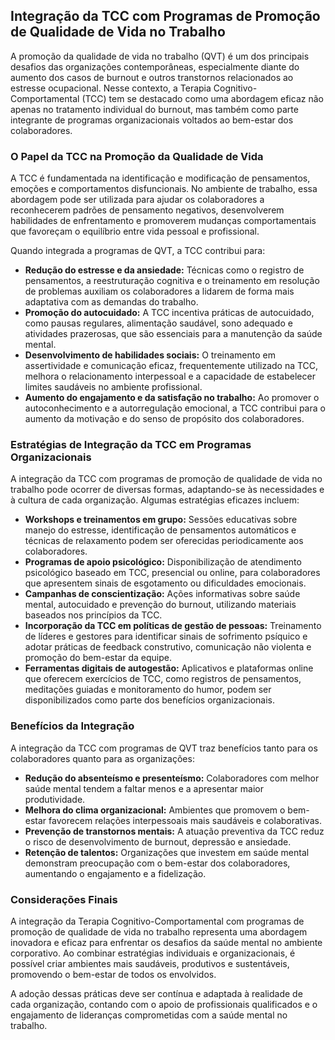 
## Integração da TCC com Programas de Promoção de Qualidade de Vida no Trabalho

A promoção da qualidade de vida no trabalho (QVT) é um dos principais desafios das organizações contemporâneas, especialmente diante do aumento dos casos de burnout e outros transtornos relacionados ao estresse ocupacional. Nesse contexto, a Terapia Cognitivo-Comportamental (TCC) tem se destacado como uma abordagem eficaz não apenas no tratamento individual do burnout, mas também como parte integrante de programas organizacionais voltados ao bem-estar dos colaboradores.

### O Papel da TCC na Promoção da Qualidade de Vida

A TCC é fundamentada na identificação e modificação de pensamentos, emoções e comportamentos disfuncionais. No ambiente de trabalho, essa abordagem pode ser utilizada para ajudar os colaboradores a reconhecerem padrões de pensamento negativos, desenvolverem habilidades de enfrentamento e promoverem mudanças comportamentais que favoreçam o equilíbrio entre vida pessoal e profissional.

Quando integrada a programas de QVT, a TCC contribui para:

- **Redução do estresse e da ansiedade:** Técnicas como o registro de pensamentos, a reestruturação cognitiva e o treinamento em resolução de problemas auxiliam os colaboradores a lidarem de forma mais adaptativa com as demandas do trabalho.
- **Promoção do autocuidado:** A TCC incentiva práticas de autocuidado, como pausas regulares, alimentação saudável, sono adequado e atividades prazerosas, que são essenciais para a manutenção da saúde mental.
- **Desenvolvimento de habilidades sociais:** O treinamento em assertividade e comunicação eficaz, frequentemente utilizado na TCC, melhora o relacionamento interpessoal e a capacidade de estabelecer limites saudáveis no ambiente profissional.
- **Aumento do engajamento e da satisfação no trabalho:** Ao promover o autoconhecimento e a autorregulação emocional, a TCC contribui para o aumento da motivação e do senso de propósito dos colaboradores.

### Estratégias de Integração da TCC em Programas Organizacionais

A integração da TCC com programas de promoção de qualidade de vida no trabalho pode ocorrer de diversas formas, adaptando-se às necessidades e à cultura de cada organização. Algumas estratégias eficazes incluem:

- **Workshops e treinamentos em grupo:** Sessões educativas sobre manejo do estresse, identificação de pensamentos automáticos e técnicas de relaxamento podem ser oferecidas periodicamente aos colaboradores.
- **Programas de apoio psicológico:** Disponibilização de atendimento psicológico baseado em TCC, presencial ou online, para colaboradores que apresentem sinais de esgotamento ou dificuldades emocionais.
- **Campanhas de conscientização:** Ações informativas sobre saúde mental, autocuidado e prevenção do burnout, utilizando materiais baseados nos princípios da TCC.
- **Incorporação da TCC em políticas de gestão de pessoas:** Treinamento de líderes e gestores para identificar sinais de sofrimento psíquico e adotar práticas de feedback construtivo, comunicação não violenta e promoção do bem-estar da equipe.
- **Ferramentas digitais de autogestão:** Aplicativos e plataformas online que oferecem exercícios de TCC, como registros de pensamentos, meditações guiadas e monitoramento do humor, podem ser disponibilizados como parte dos benefícios organizacionais.

### Benefícios da Integração

A integração da TCC com programas de QVT traz benefícios tanto para os colaboradores quanto para as organizações:

- **Redução do absenteísmo e presenteísmo:** Colaboradores com melhor saúde mental tendem a faltar menos e a apresentar maior produtividade.
- **Melhora do clima organizacional:** Ambientes que promovem o bem-estar favorecem relações interpessoais mais saudáveis e colaborativas.
- **Prevenção de transtornos mentais:** A atuação preventiva da TCC reduz o risco de desenvolvimento de burnout, depressão e ansiedade.
- **Retenção de talentos:** Organizações que investem em saúde mental demonstram preocupação com o bem-estar dos colaboradores, aumentando o engajamento e a fidelização.

### Considerações Finais

A integração da Terapia Cognitivo-Comportamental com programas de promoção de qualidade de vida no trabalho representa uma abordagem inovadora e eficaz para enfrentar os desafios da saúde mental no ambiente corporativo. Ao combinar estratégias individuais e organizacionais, é possível criar ambientes mais saudáveis, produtivos e sustentáveis, promovendo o bem-estar de todos os envolvidos.

A adoção dessas práticas deve ser contínua e adaptada à realidade de cada organização, contando com o apoio de profissionais qualificados e o engajamento de lideranças comprometidas com a saúde mental no trabalho.
```
